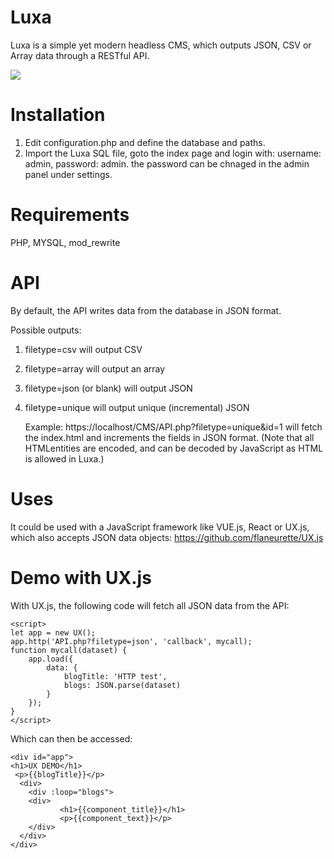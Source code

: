 # Luxa
Luxa is a simple yet modern headless CMS, which outputs JSON, CSV or Array data through a RESTful API.

<img src="https://github.com/flaneurette/Plain-UI/blob/main/assets/adminscreen.png" />

# Installation

1. Edit configuration.php and define the database and paths.
2. Import the Luxa SQL file, goto the index page and login with: username: admin, password: admin.
   the password can be chnaged in the admin panel under settings.

# Requirements
PHP, MYSQL, mod_rewrite

# API
By default, the API writes data from the database in JSON format. 

Possible outputs:

1. filetype=csv will output CSV
2. filetype=array will output an array
3. filetype=json (or blank) will output JSON
4. filetype=unique will output unique (incremental) JSON

   Example: https://localhost/CMS/API.php?filetype=unique&id=1
   will fetch the index.html and increments the fields in JSON format.
   (Note that all HTMLentities are encoded, and can be decoded by JavaScript as HTML is allowed in Luxa.) 
   
# Uses
It could be used with a JavaScript framework like VUE.js, React or UX.js, which also accepts JSON data objects:
https://github.com/flaneurette/UX.js

# Demo with UX.js
With UX.js, the following code will fetch all JSON data from the API:

	<script>
	let app = new UX();
	app.http('API.php?filetype=json', 'callback', mycall);
	function mycall(dataset) {
		app.load({
			data: {
				blogTitle: 'HTTP test',
				blogs: JSON.parse(dataset)
			}
		});
	}
	</script>

Which can then be accessed:
```
<div id="app">
<h1>UX DEMO</h1>
 <p>{{blogTitle}}</p>
  <div>
    <div :loop="blogs">
	<div>
           <h1>{{component_title}}</h1>
           <p>{{component_text}}</p>
	</div>
  </div>
</div>
```
